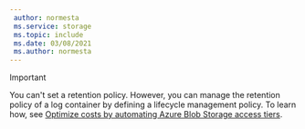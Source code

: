 ```yaml
---
 author: normesta
 ms.service: storage
 ms.topic: include
 ms.date: 03/08/2021
 ms.author: normesta
---
```


> [!IMPORTANT]
> You can't set a retention policy. However, you can manage the retention policy of a log container by defining a lifecycle management policy. To learn how, see [Optimize costs by automating Azure Blob Storage access tiers](../articles/storage/blobs/lifecycle-management-overview.md).